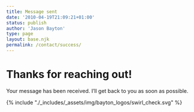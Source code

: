 ```yaml
---
title: Message sent
date: '2010-04-19T21:09:21+01:00'
status: publish
author: 'Jason Bayton'
type: page
layout: base.njk
permalink: /contact/success/
---
```


<script>
  document.addEventListener("DOMContentLoaded", function() {
    const params = new URLSearchParams(window.location.search);
    const name = params.get("name");

    if(name) {
      document.querySelector(".contact-info h1").innerHTML = `Thanks for reaching out, ${decodeURIComponent(name)}!`;
    }
  });
</script>

<div class="contact-grid">
  <div class="contact-info">
    <h1>Thanks for reaching out!</h1>
    <p>Your message has been received. I’ll get back to you as soon as possible.</p>
  </div>
  <div class="logo-spin">
    {% include "./_includes/_assets/img/bayton_logos/swirl_check.svg" %}
  </div>
</div>